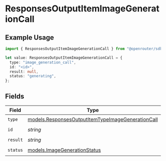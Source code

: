 # ResponsesOutputItemImageGenerationCall

## Example Usage

```typescript
import { ResponsesOutputItemImageGenerationCall } from "@openrouter/sdk/models";

let value: ResponsesOutputItemImageGenerationCall = {
  type: "image_generation_call",
  id: "<id>",
  result: null,
  status: "generating",
};
```

## Fields

| Field                                                                                                        | Type                                                                                                         | Required                                                                                                     | Description                                                                                                  |
| ------------------------------------------------------------------------------------------------------------ | ------------------------------------------------------------------------------------------------------------ | ------------------------------------------------------------------------------------------------------------ | ------------------------------------------------------------------------------------------------------------ |
| `type`                                                                                                       | [models.ResponsesOutputItemTypeImageGenerationCall](../models/responsesoutputitemtypeimagegenerationcall.md) | :heavy_check_mark:                                                                                           | N/A                                                                                                          |
| `id`                                                                                                         | *string*                                                                                                     | :heavy_check_mark:                                                                                           | N/A                                                                                                          |
| `result`                                                                                                     | *string*                                                                                                     | :heavy_check_mark:                                                                                           | N/A                                                                                                          |
| `status`                                                                                                     | [models.ImageGenerationStatus](../models/imagegenerationstatus.md)                                           | :heavy_check_mark:                                                                                           | N/A                                                                                                          |